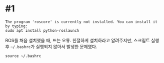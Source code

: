 # #1
```
The program 'roscore' is currently not installed. You can install it by typing:
sudo apt install python-roslaunch
```
ROS를 처음 설치했을 때, 뜨는 오류. 친절하게 설치하라고 알려주지만, 스크립트 실행 후 `~/.bashrc`가 실행되지 않아서 발생한 문제였다.
```
source ~/.bashrc
```